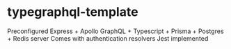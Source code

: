# typegraphql-template
Preconfigured Express + Apollo GraphQL + Typescript + Prisma + Postgres + Redis server
Comes with authentication resolvers
Jest implemented
